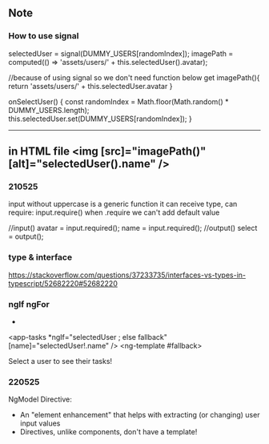 ## Note
### How to use signal

selectedUser = signal(DUMMY_USERS[randomIndex]);
imagePath = computed(() => 'assets/users/' + this.selectedUser().avatar);

//because of using signal so we don't need function below
get imagePath(){
return 'assets/users/' + this.selectedUser.avatar
}

onSelectUser() {
const randomIndex = Math.floor(Math.random() \* DUMMY_USERS.length);
this.selectedUser.set(DUMMY_USERS[randomIndex]);
}

---
in HTML file
<img
[src]="imagePath()"
[alt]="selectedUser().name"
/>
---

### 210525
input without uppercase is a generic function
it can receive type, can require: input.require()
when .require we can't add default value

//input()
avatar = input.required<string>();
name = input.required<string>();
//output()
select = output<string>();

### type & interface
https://stackoverflow.com/questions/37233735/interfaces-vs-types-in-typescript/52682220#52682220
### ngIf ngFor
<ul id="users">
  <li *ngFor="let user of users">
    <app-user [user]="user" (select)="onSelectUser($event)" />
  </li>
</ul>

<app-tasks *ngIf="selectedUser ; else fallback"  [name]="selectedUser!.name" />
<ng-template #fallback>
  <p id="fallback">Select a user to see their tasks!</p>
</ng-template>

### 220525
NgModel Directive:
- An "element enhancement" that helps with extracting (or changing) user input values
- Directives, unlike components, don't have a template!



